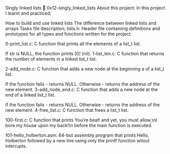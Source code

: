 Singly linked lists 📃 0x12-singly_linked_lists
About this project:
In this project I learnt and practiced;

How to build and use linked lists
The difference between linked lists and arrays
Tasks file description;
lists.h: Header file containing definitions and prototypes for all types and functions written for the project.

0-print_list.c: C function that prints all the elements of a list_t list.

If str is NULL, the function prints [0] (nil).
1-list_len.c: C function that returns the number of elements in a linked list_t list.

2-add_node.c: C function that adds a new node at the beginning a of a list_t list.

If the function fails - returns NULL.
Otherwise - returns the address of the new element.
3-add_node_end.c: C function that adds a new node at the end of a linked list_t list.

If the function fails - returns NULL.
Otherwise - returns the address of the new element.
4-free_list.c: C function that frees a list_t list.

100-first.c: C function that prints You're beat! and yet, you must allow,\nI bore my house upon my back!\n before the main function is executed.

101-hello_holberton.asm: 64-but assembly program that prints Hello, Holberton followed by a new line using only the printf function witout interrupts.
